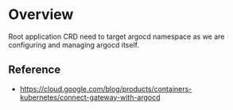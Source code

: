# Overview

Root application CRD need to target argocd namespace as we are configuring and managing argocd itself.

## Reference

- https://cloud.google.com/blog/products/containers-kubernetes/connect-gateway-with-argocd

